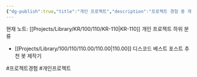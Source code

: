 ```yaml
---
{"dg-publish":true,"title":"개인 프로젝트","description":"프로젝트 경험 중 개인 프로젝트로 구현한 것들에 관해 기록해 놓은 카테고리입니다.","permalink":"/projects/library/kr/100/110/kr-110/","dgPassFrontmatter":true,"noteIcon":"0","created":"2024-11-20T23:07:49.953+09:00","updated":"2024-11-21T16:42:03.678+09:00"}
---
```


현재 노트: [[Projects/Library/KR/100/110/KR-110\|KR-110]] 개인 프로젝트
하위 분류
- [[Projects/Library/100/110/110.00/110.00\|110.00]] 디스코드 베스트 포스트 추천 봇 제작기
 
 


#프로젝트경험 #개인프로젝트

